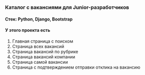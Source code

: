 ### Каталог c вакансиями для Junior-разработчиков
#### Стек: Python, Django, Bootstrap
#### У этого проекта есть 
1. Главная страница с поиском
2. Страница всех вакансий
3. Страница вакансий по рубрике
4. Страница вакансий компании
5. Страница самой вакансии
6. Страница с подтверждением отправки отклика на вакансию
   
